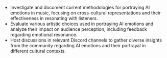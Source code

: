 - Investigate and document current methodologies for portraying AI emotions in music, focusing on cross-cultural representations and their effectiveness in resonating with listeners.
- Evaluate various artistic choices used in portraying AI emotions and analyze their impact on audience perception, including feedback regarding emotional resonance.
- Host discussions in relevant Discord channels to gather diverse insights from the community regarding AI emotions and their portrayal in different cultural contexts.